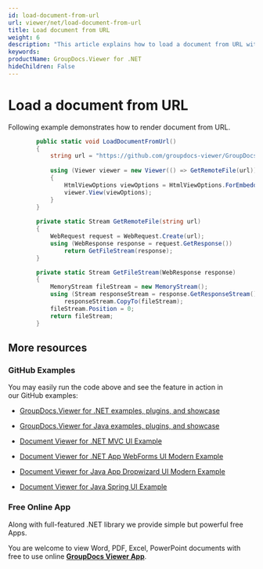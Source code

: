 ```yaml
---
id: load-document-from-url
url: viewer/net/load-document-from-url
title: Load document from URL
weight: 6
description: "This article explains how to load a document from URL with GroupDocs.Viewer within your .NET applications."
keywords: 
productName: GroupDocs.Viewer for .NET
hideChildren: False
---
```

# Load a document from URL

Following example demonstrates how to render document from URL.

```csharp
 		public static void LoadDocumentFromUrl()
        {
            string url = "https://github.com/groupdocs-viewer/GroupDocs.Viewer-for-.NET/blob/master/Examples/Resources/SampleFiles/sample.docx?raw=true";
            
			using (Viewer viewer = new Viewer(() => GetRemoteFile(url)))
            {
                HtmlViewOptions viewOptions = HtmlViewOptions.ForEmbeddedResources();                
                viewer.View(viewOptions);
            }
        }
                
        private static Stream GetRemoteFile(string url)
        {
            WebRequest request = WebRequest.Create(url);
            using (WebResponse response = request.GetResponse())
                return GetFileStream(response);
        }

        private static Stream GetFileStream(WebResponse response)
        {
            MemoryStream fileStream = new MemoryStream();
            using (Stream responseStream = response.GetResponseStream())
                responseStream.CopyTo(fileStream);
            fileStream.Position = 0;
            return fileStream;
        }
```

## More resources

### GitHub Examples

You may easily run the code above and see the feature in action in our GitHub examples:

*   [GroupDocs.Viewer for .NET examples, plugins, and showcase](https://github.com/groupdocs-viewer/GroupDocs.Viewer-for-.NET)
    
*   [GroupDocs.Viewer for Java examples, plugins, and showcase](https://github.com/groupdocs-viewer/GroupDocs.Viewer-for-Java)
    
*   [Document Viewer for .NET MVC UI Example](https://github.com/groupdocs-viewer/GroupDocs.Viewer-for-.NET-MVC) 
    
*   [Document Viewer for .NET App WebForms UI Modern Example](https://github.com/groupdocs-viewer/GroupDocs.Viewer-for-.NET-WebForms)
    
*   [Document Viewer for Java App Dropwizard UI Modern Example](https://github.com/groupdocs-viewer/GroupDocs.Viewer-for-Java-Dropwizard)
    
*   [Document Viewer for Java Spring UI Example](https://github.com/groupdocs-viewer/GroupDocs.Viewer-for-Java-Spring)
    

### Free Online App

Along with full-featured .NET library we provide simple but powerful free Apps.

You are welcome to view Word, PDF, Excel, PowerPoint documents with free to use online **[GroupDocs Viewer App](https://products.groupdocs.app/viewer)**.

